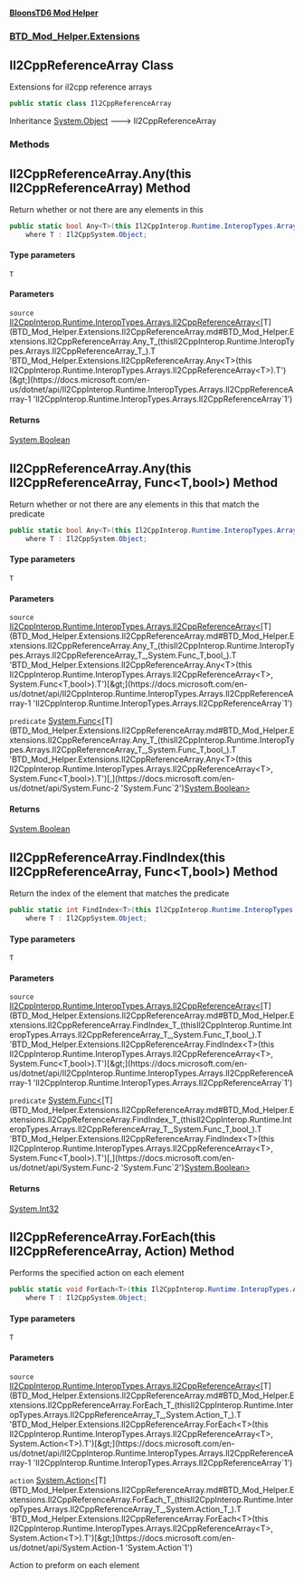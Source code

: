 #### [BloonsTD6 Mod Helper](README.md 'README')
### [BTD_Mod_Helper.Extensions](README.md#BTD_Mod_Helper.Extensions 'BTD_Mod_Helper.Extensions')

## Il2CppReferenceArray Class

Extensions for il2cpp reference arrays

```csharp
public static class Il2CppReferenceArray
```

Inheritance [System.Object](https://docs.microsoft.com/en-us/dotnet/api/System.Object 'System.Object') &#129106; Il2CppReferenceArray
### Methods

<a name='BTD_Mod_Helper.Extensions.Il2CppReferenceArray.Any_T_(thisIl2CppInterop.Runtime.InteropTypes.Arrays.Il2CppReferenceArray_T_)'></a>

## Il2CppReferenceArray.Any<T>(this Il2CppReferenceArray<T>) Method

Return whether or not there are any elements in this

```csharp
public static bool Any<T>(this Il2CppInterop.Runtime.InteropTypes.Arrays.Il2CppReferenceArray<T> source)
    where T : Il2CppSystem.Object;
```
#### Type parameters

<a name='BTD_Mod_Helper.Extensions.Il2CppReferenceArray.Any_T_(thisIl2CppInterop.Runtime.InteropTypes.Arrays.Il2CppReferenceArray_T_).T'></a>

`T`
#### Parameters

<a name='BTD_Mod_Helper.Extensions.Il2CppReferenceArray.Any_T_(thisIl2CppInterop.Runtime.InteropTypes.Arrays.Il2CppReferenceArray_T_).source'></a>

`source` [Il2CppInterop.Runtime.InteropTypes.Arrays.Il2CppReferenceArray&lt;](https://docs.microsoft.com/en-us/dotnet/api/Il2CppInterop.Runtime.InteropTypes.Arrays.Il2CppReferenceArray-1 'Il2CppInterop.Runtime.InteropTypes.Arrays.Il2CppReferenceArray`1')[T](BTD_Mod_Helper.Extensions.Il2CppReferenceArray.md#BTD_Mod_Helper.Extensions.Il2CppReferenceArray.Any_T_(thisIl2CppInterop.Runtime.InteropTypes.Arrays.Il2CppReferenceArray_T_).T 'BTD_Mod_Helper.Extensions.Il2CppReferenceArray.Any<T>(this Il2CppInterop.Runtime.InteropTypes.Arrays.Il2CppReferenceArray<T>).T')[&gt;](https://docs.microsoft.com/en-us/dotnet/api/Il2CppInterop.Runtime.InteropTypes.Arrays.Il2CppReferenceArray-1 'Il2CppInterop.Runtime.InteropTypes.Arrays.Il2CppReferenceArray`1')

#### Returns
[System.Boolean](https://docs.microsoft.com/en-us/dotnet/api/System.Boolean 'System.Boolean')

<a name='BTD_Mod_Helper.Extensions.Il2CppReferenceArray.Any_T_(thisIl2CppInterop.Runtime.InteropTypes.Arrays.Il2CppReferenceArray_T_,System.Func_T,bool_)'></a>

## Il2CppReferenceArray.Any<T>(this Il2CppReferenceArray<T>, Func<T,bool>) Method

Return whether or not there are any elements in this that match the predicate

```csharp
public static bool Any<T>(this Il2CppInterop.Runtime.InteropTypes.Arrays.Il2CppReferenceArray<T> source, System.Func<T,bool> predicate)
    where T : Il2CppSystem.Object;
```
#### Type parameters

<a name='BTD_Mod_Helper.Extensions.Il2CppReferenceArray.Any_T_(thisIl2CppInterop.Runtime.InteropTypes.Arrays.Il2CppReferenceArray_T_,System.Func_T,bool_).T'></a>

`T`
#### Parameters

<a name='BTD_Mod_Helper.Extensions.Il2CppReferenceArray.Any_T_(thisIl2CppInterop.Runtime.InteropTypes.Arrays.Il2CppReferenceArray_T_,System.Func_T,bool_).source'></a>

`source` [Il2CppInterop.Runtime.InteropTypes.Arrays.Il2CppReferenceArray&lt;](https://docs.microsoft.com/en-us/dotnet/api/Il2CppInterop.Runtime.InteropTypes.Arrays.Il2CppReferenceArray-1 'Il2CppInterop.Runtime.InteropTypes.Arrays.Il2CppReferenceArray`1')[T](BTD_Mod_Helper.Extensions.Il2CppReferenceArray.md#BTD_Mod_Helper.Extensions.Il2CppReferenceArray.Any_T_(thisIl2CppInterop.Runtime.InteropTypes.Arrays.Il2CppReferenceArray_T_,System.Func_T,bool_).T 'BTD_Mod_Helper.Extensions.Il2CppReferenceArray.Any<T>(this Il2CppInterop.Runtime.InteropTypes.Arrays.Il2CppReferenceArray<T>, System.Func<T,bool>).T')[&gt;](https://docs.microsoft.com/en-us/dotnet/api/Il2CppInterop.Runtime.InteropTypes.Arrays.Il2CppReferenceArray-1 'Il2CppInterop.Runtime.InteropTypes.Arrays.Il2CppReferenceArray`1')

<a name='BTD_Mod_Helper.Extensions.Il2CppReferenceArray.Any_T_(thisIl2CppInterop.Runtime.InteropTypes.Arrays.Il2CppReferenceArray_T_,System.Func_T,bool_).predicate'></a>

`predicate` [System.Func&lt;](https://docs.microsoft.com/en-us/dotnet/api/System.Func-2 'System.Func`2')[T](BTD_Mod_Helper.Extensions.Il2CppReferenceArray.md#BTD_Mod_Helper.Extensions.Il2CppReferenceArray.Any_T_(thisIl2CppInterop.Runtime.InteropTypes.Arrays.Il2CppReferenceArray_T_,System.Func_T,bool_).T 'BTD_Mod_Helper.Extensions.Il2CppReferenceArray.Any<T>(this Il2CppInterop.Runtime.InteropTypes.Arrays.Il2CppReferenceArray<T>, System.Func<T,bool>).T')[,](https://docs.microsoft.com/en-us/dotnet/api/System.Func-2 'System.Func`2')[System.Boolean](https://docs.microsoft.com/en-us/dotnet/api/System.Boolean 'System.Boolean')[&gt;](https://docs.microsoft.com/en-us/dotnet/api/System.Func-2 'System.Func`2')

#### Returns
[System.Boolean](https://docs.microsoft.com/en-us/dotnet/api/System.Boolean 'System.Boolean')

<a name='BTD_Mod_Helper.Extensions.Il2CppReferenceArray.FindIndex_T_(thisIl2CppInterop.Runtime.InteropTypes.Arrays.Il2CppReferenceArray_T_,System.Func_T,bool_)'></a>

## Il2CppReferenceArray.FindIndex<T>(this Il2CppReferenceArray<T>, Func<T,bool>) Method

Return the index of the element that matches the predicate

```csharp
public static int FindIndex<T>(this Il2CppInterop.Runtime.InteropTypes.Arrays.Il2CppReferenceArray<T> source, System.Func<T,bool> predicate)
    where T : Il2CppSystem.Object;
```
#### Type parameters

<a name='BTD_Mod_Helper.Extensions.Il2CppReferenceArray.FindIndex_T_(thisIl2CppInterop.Runtime.InteropTypes.Arrays.Il2CppReferenceArray_T_,System.Func_T,bool_).T'></a>

`T`
#### Parameters

<a name='BTD_Mod_Helper.Extensions.Il2CppReferenceArray.FindIndex_T_(thisIl2CppInterop.Runtime.InteropTypes.Arrays.Il2CppReferenceArray_T_,System.Func_T,bool_).source'></a>

`source` [Il2CppInterop.Runtime.InteropTypes.Arrays.Il2CppReferenceArray&lt;](https://docs.microsoft.com/en-us/dotnet/api/Il2CppInterop.Runtime.InteropTypes.Arrays.Il2CppReferenceArray-1 'Il2CppInterop.Runtime.InteropTypes.Arrays.Il2CppReferenceArray`1')[T](BTD_Mod_Helper.Extensions.Il2CppReferenceArray.md#BTD_Mod_Helper.Extensions.Il2CppReferenceArray.FindIndex_T_(thisIl2CppInterop.Runtime.InteropTypes.Arrays.Il2CppReferenceArray_T_,System.Func_T,bool_).T 'BTD_Mod_Helper.Extensions.Il2CppReferenceArray.FindIndex<T>(this Il2CppInterop.Runtime.InteropTypes.Arrays.Il2CppReferenceArray<T>, System.Func<T,bool>).T')[&gt;](https://docs.microsoft.com/en-us/dotnet/api/Il2CppInterop.Runtime.InteropTypes.Arrays.Il2CppReferenceArray-1 'Il2CppInterop.Runtime.InteropTypes.Arrays.Il2CppReferenceArray`1')

<a name='BTD_Mod_Helper.Extensions.Il2CppReferenceArray.FindIndex_T_(thisIl2CppInterop.Runtime.InteropTypes.Arrays.Il2CppReferenceArray_T_,System.Func_T,bool_).predicate'></a>

`predicate` [System.Func&lt;](https://docs.microsoft.com/en-us/dotnet/api/System.Func-2 'System.Func`2')[T](BTD_Mod_Helper.Extensions.Il2CppReferenceArray.md#BTD_Mod_Helper.Extensions.Il2CppReferenceArray.FindIndex_T_(thisIl2CppInterop.Runtime.InteropTypes.Arrays.Il2CppReferenceArray_T_,System.Func_T,bool_).T 'BTD_Mod_Helper.Extensions.Il2CppReferenceArray.FindIndex<T>(this Il2CppInterop.Runtime.InteropTypes.Arrays.Il2CppReferenceArray<T>, System.Func<T,bool>).T')[,](https://docs.microsoft.com/en-us/dotnet/api/System.Func-2 'System.Func`2')[System.Boolean](https://docs.microsoft.com/en-us/dotnet/api/System.Boolean 'System.Boolean')[&gt;](https://docs.microsoft.com/en-us/dotnet/api/System.Func-2 'System.Func`2')

#### Returns
[System.Int32](https://docs.microsoft.com/en-us/dotnet/api/System.Int32 'System.Int32')

<a name='BTD_Mod_Helper.Extensions.Il2CppReferenceArray.ForEach_T_(thisIl2CppInterop.Runtime.InteropTypes.Arrays.Il2CppReferenceArray_T_,System.Action_T_)'></a>

## Il2CppReferenceArray.ForEach<T>(this Il2CppReferenceArray<T>, Action<T>) Method

Performs the specified action on each element

```csharp
public static void ForEach<T>(this Il2CppInterop.Runtime.InteropTypes.Arrays.Il2CppReferenceArray<T> source, System.Action<T> action)
    where T : Il2CppSystem.Object;
```
#### Type parameters

<a name='BTD_Mod_Helper.Extensions.Il2CppReferenceArray.ForEach_T_(thisIl2CppInterop.Runtime.InteropTypes.Arrays.Il2CppReferenceArray_T_,System.Action_T_).T'></a>

`T`
#### Parameters

<a name='BTD_Mod_Helper.Extensions.Il2CppReferenceArray.ForEach_T_(thisIl2CppInterop.Runtime.InteropTypes.Arrays.Il2CppReferenceArray_T_,System.Action_T_).source'></a>

`source` [Il2CppInterop.Runtime.InteropTypes.Arrays.Il2CppReferenceArray&lt;](https://docs.microsoft.com/en-us/dotnet/api/Il2CppInterop.Runtime.InteropTypes.Arrays.Il2CppReferenceArray-1 'Il2CppInterop.Runtime.InteropTypes.Arrays.Il2CppReferenceArray`1')[T](BTD_Mod_Helper.Extensions.Il2CppReferenceArray.md#BTD_Mod_Helper.Extensions.Il2CppReferenceArray.ForEach_T_(thisIl2CppInterop.Runtime.InteropTypes.Arrays.Il2CppReferenceArray_T_,System.Action_T_).T 'BTD_Mod_Helper.Extensions.Il2CppReferenceArray.ForEach<T>(this Il2CppInterop.Runtime.InteropTypes.Arrays.Il2CppReferenceArray<T>, System.Action<T>).T')[&gt;](https://docs.microsoft.com/en-us/dotnet/api/Il2CppInterop.Runtime.InteropTypes.Arrays.Il2CppReferenceArray-1 'Il2CppInterop.Runtime.InteropTypes.Arrays.Il2CppReferenceArray`1')

<a name='BTD_Mod_Helper.Extensions.Il2CppReferenceArray.ForEach_T_(thisIl2CppInterop.Runtime.InteropTypes.Arrays.Il2CppReferenceArray_T_,System.Action_T_).action'></a>

`action` [System.Action&lt;](https://docs.microsoft.com/en-us/dotnet/api/System.Action-1 'System.Action`1')[T](BTD_Mod_Helper.Extensions.Il2CppReferenceArray.md#BTD_Mod_Helper.Extensions.Il2CppReferenceArray.ForEach_T_(thisIl2CppInterop.Runtime.InteropTypes.Arrays.Il2CppReferenceArray_T_,System.Action_T_).T 'BTD_Mod_Helper.Extensions.Il2CppReferenceArray.ForEach<T>(this Il2CppInterop.Runtime.InteropTypes.Arrays.Il2CppReferenceArray<T>, System.Action<T>).T')[&gt;](https://docs.microsoft.com/en-us/dotnet/api/System.Action-1 'System.Action`1')

Action to preform on each element